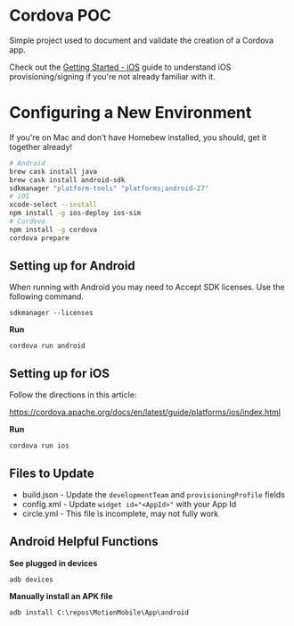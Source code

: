 # Cordova POC

Simple project used to document and validate the creation of a Cordova app.

Check out the [Getting Started - iOS](GettingStarted-iOS.md) guide to understand iOS provisioning/signing if you're not already familiar with it.

# Configuring a New Environment

If you're on Mac and don't have Homebew installed, you should, get it together already!

```bash
# Android
brew cask install java
brew cask install android-sdk
sdkmanager "platform-tools" "platforms;android-27"
# iOS
xcode-select --install
npm install -g ios-deploy ios-sim
# Cordova
npm install -g cordova
cordova prepare
```

## Setting up for Android

When running with Android you may need to Accept SDK licenses. Use the following command.

```
sdkmanager --licenses
```

**Run**

```
cordova run android
```

## Setting up for iOS

Follow the directions in this article:

https://cordova.apache.org/docs/en/latest/guide/platforms/ios/index.html

**Run**

```
cordova run ios
```

## Files to Update

* build.json - Update the `developmentTeam` and `provisioningProfile` fields
* config.xml - Update `widget id="<AppId>"` with your App Id
* circle.yml - This file is incomplete, may not fully work


## Android Helpful Functions

**See plugged in devices**

```
adb devices
```

**Manually install an APK file**

```
adb install C:\repos\MotionMobile\App\android
```

